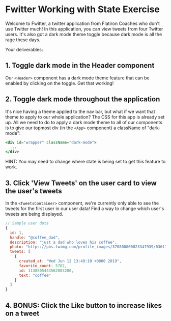 # Fwitter Working with State Exercise

Welcome to Fwitter, a twitter application from Flatiron Coaches who don't use Twitter much! In this application, you can view tweets from four Twitter users. It's also got a dark mode theme toggle because dark mode is all the rage these days.

Your deliverables:

## 1. Toggle dark mode in the Header component

Our `<Header>` component has a dark mode theme feature that can be enabled by clicking on the toggle. Get that working! 

## 2. Toggle dark mode throughout the application

It's nice having a theme applied to the nav bar, but what if we want that theme to apply to our whole application? The CSS for this app is already set up. All we need to do to apply a dark mode theme to all of our components is to give our topmost div (in the `<App>` component) a className of "dark-mode":

```jsx
<div id="wrapper" className="dark-mode">
  ...
</div>
```

HINT: You may need to change where state is being set to get this feature to work. 

## 3. Click 'View Tweets' on the user card to view the user's tweets 

In the `<TweetsContainer>` component, we're currently only able to see the tweets for the first user in our user data! Find a way to change which user's tweets are being displayed. 

```js
// Sample user data
{
  id: 1,
  handle: "@coffee_dad",
  description: "just a dad who loves his coffee",
  photo: "https://pbs.twimg.com/profile_images/378800000823347939/036f78135425d19367fcbb76ef58e86d_bigger.jpeg",
  tweets: [
    {
      created_at: "Wed Jun 12 13:49:10 +0000 2019",
      favorite_count: 5782,
      id: 1138805443562803200,
      text: "coffee"
    }
  ]
}
```

## 4. BONUS: Click the Like button to increase likes on a tweet